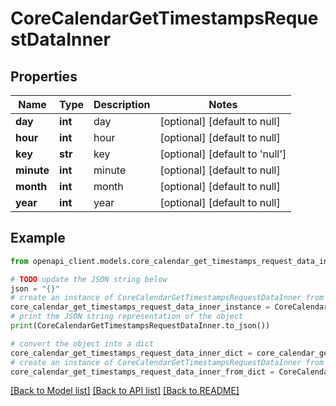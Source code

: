 # CoreCalendarGetTimestampsRequestDataInner


## Properties

Name | Type | Description | Notes
------------ | ------------- | ------------- | -------------
**day** | **int** | day | [optional] [default to null]
**hour** | **int** | hour | [optional] [default to null]
**key** | **str** | key | [optional] [default to 'null']
**minute** | **int** | minute | [optional] [default to null]
**month** | **int** | month | [optional] [default to null]
**year** | **int** | year | [optional] [default to null]

## Example

```python
from openapi_client.models.core_calendar_get_timestamps_request_data_inner import CoreCalendarGetTimestampsRequestDataInner

# TODO update the JSON string below
json = "{}"
# create an instance of CoreCalendarGetTimestampsRequestDataInner from a JSON string
core_calendar_get_timestamps_request_data_inner_instance = CoreCalendarGetTimestampsRequestDataInner.from_json(json)
# print the JSON string representation of the object
print(CoreCalendarGetTimestampsRequestDataInner.to_json())

# convert the object into a dict
core_calendar_get_timestamps_request_data_inner_dict = core_calendar_get_timestamps_request_data_inner_instance.to_dict()
# create an instance of CoreCalendarGetTimestampsRequestDataInner from a dict
core_calendar_get_timestamps_request_data_inner_from_dict = CoreCalendarGetTimestampsRequestDataInner.from_dict(core_calendar_get_timestamps_request_data_inner_dict)
```
[[Back to Model list]](../README.md#documentation-for-models) [[Back to API list]](../README.md#documentation-for-api-endpoints) [[Back to README]](../README.md)


